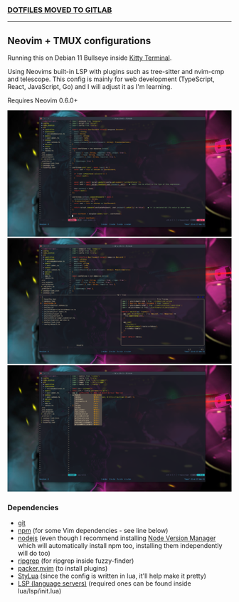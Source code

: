 ### [DOTFILES MOVED TO GITLAB](https://gitlab.com/andreastoux/dotfiles)
----
## Neovim + TMUX configurations

Running this on Debian 11 Bullseye inside [Kitty Terminal](https://sw.kovidgoyal.net/kitty/).

Using Neovims built-in LSP with plugins such as tree-sitter and nvim-cmp and telescope.
This config is mainly for web development (TypeScript, React, JavaScript, Go) and I will adjust it as I'm learning.

Requires Neovim 0.6.0+

![screenshot1](./screenshots/1.png)
![screenshot2](./screenshots/2.png)
![screenshot3](./screenshots/3.png)

### **Dependencies**

- [git](https://git-scm.com/)
- [npm](https://www.npmjs.com/) (for some Vim dependencies - see line below)
- [nodejs](https://nodejs.org/en/) (even though I recommend installing [Node Version Manager](https://github.com/nvm-sh/nvm) which will automatically install npm too, installing them independently will do too)
- [ripgrep](https://github.com/BurntSushi/ripgrep) (for ripgrep inside fuzzy-finder)
- [packer.nvim](https://github.com/wbthomason/packer.nvim) (to install plugins)
- [StyLua](https://github.com/JohnnyMorganz/StyLua) (since the config is written in lua, it'll help make it pretty)
- [LSP (language servers)](https://github.com/neovim/nvim-lspconfig/blob/master/doc/server_configurations.md) (required ones can be found inside lua/lsp/init.lua)

